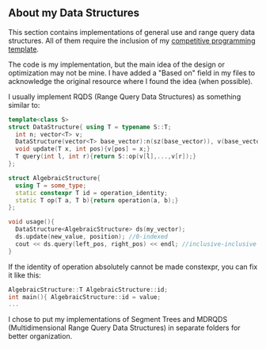 ## About my Data Structures
This section contains implementations of general use and range query data structures. All of them require the inclusion of my [competitive programming template](https://github.com/arthur9548/Competitive-Programming/blob/main/Code/template.cpp).

The code is my implementation, but the main idea of the design or optimization may not be mine. I have added a "Based on" field in my files to acknowledge the original resource where I found the idea (when possible).

I usually implement RQDS (Range Query Data Structures) as something similar to:
```c++
template<class S>
struct DataStructure{ using T = typename S::T;
  int n; vector<T> v;
  DataStructure(vector<T> base_vector):n(sz(base_vector)), v(base_vector){}
  void update(T x, int pos){v[pos] = x;}
  T query(int l, int r){return S::op(v[l],...,v[r]);}
};

struct AlgebraicStructure{
  using T = some_type;
  static constexpr T id = operation_identity;
  static T op(T a, T b){return operation(a, b);}
};

void usage(){
  DataStructure<AlgebraicStructure> ds(my_vector);
  ds.update(new_value, position); //0-indexed
  cout << ds.query(left_pos, right_pos) << endl; //inclusive-inclusive ([l, r])
}
```

If the identity of operation absolutely cannot be made constexpr, you can fix it like this:
```c++
AlgebraicStructure::T AlgebraicStructure::id;
int main(){ AlgebraicStructure::id = value;
...
```

I chose to put my implementations of Segment Trees and MDRQDS (Multidimensional Range Query Data Structures) in separate folders for better organization.
